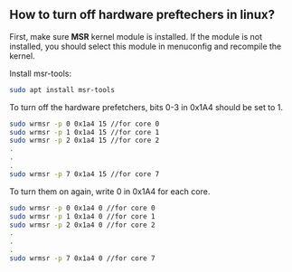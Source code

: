## **How to turn off hardware preftechers in linux?**

First, make sure **MSR** kernel module is installed. If the module is not installed, you should select this module in menuconfig and recompile the kernel.

Install msr-tools:
```bash
sudo apt install msr-tools
```

To turn off the hardware prefetchers, bits 0-3 in 0x1A4 should be set to 1. 

```bash
sudo wrmsr -p 0 0x1a4 15 //for core 0
sudo wrmsr -p 1 0x1a4 15 //for core 1
sudo wrmsr -p 2 0x1a4 15 //for core 2
.
.
.
sudo wrmsr -p 7 0x1a4 15 //for core 7
```
To turn them on again, write 0 in 0x1A4 for each core. 
```bash
sudo wrmsr -p 0 0x1a4 0 //for core 0
sudo wrmsr -p 1 0x1a4 0 //for core 1
sudo wrmsr -p 2 0x1a4 0 //for core 2
.
.
.
sudo wrmsr -p 7 0x1a4 0 //for core 7
```
